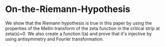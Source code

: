 # On-the-Riemann-Hypothesis
We show that the Riemann hypothesis is true in this paper by using the properties of the Mellin transform of the zeta function in the critical strip at zeta(s)=0. We also create a function I(a) and prove that it's injective by using antisymmetry and Fourier transformation.
